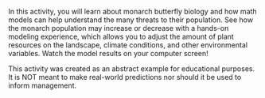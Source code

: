 In this activity, you will learn about monarch butterfly biology and how math models can help understand the many threats to their population. See how the monarch population may increase or decrease with a hands-on modeling experience, which allows you to adjust the amount of plant resources on the landscape, climate conditions, and other environmental variables. Watch the model results on your computer screen!

This activity was created as an abstract example for educational purposes. It is NOT meant to make real-world predictions nor should it be used to inform management. 
